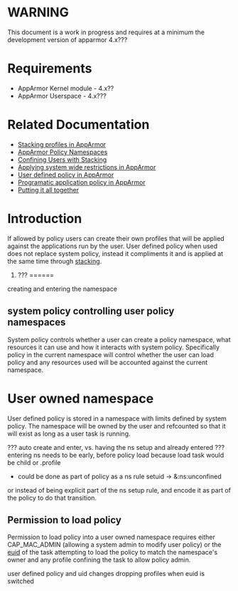 WARNING
=======

This document is a work in progress and requires at a minimum the
development version of apparmor 4.x???

Requirements
============

-   AppArmor Kernel module - 4.x??
-   AppArmor Userspace - 4.x???

# Related Documentation

-   [Stacking profiles in AppArmor](AppArmorStacking)
-   [AppArmor Policy Namespaces](AppArmorNamespaces)
-   [Confining Users with Stacking](StackingConfiningUsers)
-   [Applying system wide restrictions in AppArmor](AppArmorSystemWideRestrictions)
-   [User defined policy in AppArmor](AppArmorUserDefinedPolicy)
-   [Programatic application policy in AppArmor](AppArmorProgramaticApplicationPolicy)
-   [Putting it all together](AppArmorPolicy)

# Introduction


If allowed by policy users can create their own profiles that will be applied against the applications run by the user. User defined policy when used does not replace system policy, instead it compliments it and is applied at the same time through [stacking](AppArmorStacking).

1. ???
======

creating and entering the namespace

## system policy controlling user policy namespaces

System policy controls whether a user can create a policy namespace, what resources it can use and how it interacts with system policy. Specifically policy in the current namespace will control whether the user can load policy and any resources used will be accounted against the current namespace.


# User owned namespace

User defined policy is stored in a namespace with limits defined by system policy. The namespace will be owned by the user and refcounted so that it will exist as long as a user task is running.

??? auto create and enter, vs. having the ns setup and already entered ???
entering ns needs to be early, before policy load because load task would be child or .profile
- could be done as part of policy as a ns rule setuid -> &:ns:unconfined

or instead of being explicit part of the ns setup rule, and encode it as part of the policy to do that transition.

## Permission to load policy

Permission to load policy into a user owned namespace requires either CAP_MAC_ADMIN (allowing a system admin to modify user policy) or the [euid](https://en.wikipedia.org/wiki/User_identifier) of the task attempting to load the policy to match the namespace's owner and any profile confining the task to allow policy admin.



user defined policy and uid changes
dropping profiles when euid is switched

